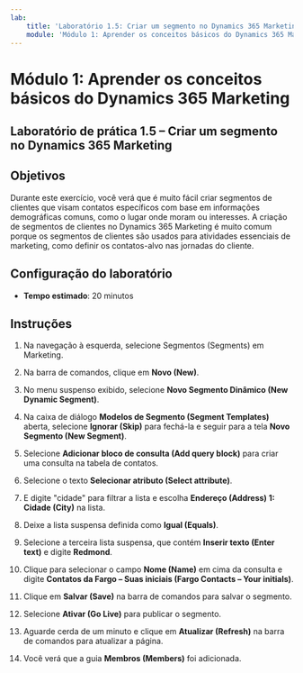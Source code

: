 ```yaml
---
lab:
    title: 'Laboratório 1.5: Criar um segmento no Dynamics 365 Marketing'
    module: 'Módulo 1: Aprender os conceitos básicos do Dynamics 365 Marketing'
---
```


Módulo 1: Aprender os conceitos básicos do Dynamics 365 Marketing
========================

## Laboratório de prática 1.5 – Criar um segmento no Dynamics 365 Marketing

## Objetivos

Durante este exercício, você verá que é muito fácil criar segmentos de clientes que visam contatos específicos com base em informações demográficas comuns, como o lugar onde moram ou interesses. A criação de segmentos de clientes no Dynamics 365 Marketing é muito comum porque os segmentos de clientes são usados para atividades essenciais de marketing, como definir os contatos-alvo nas jornadas do cliente.

## Configuração do laboratório

  - **Tempo estimado**: 20 minutos

## Instruções

1. Na navegação à esquerda, selecione Segmentos (Segments) em Marketing. 

2. Na barra de comandos, clique em **Novo (New)**.

3. No menu suspenso exibido, selecione **Novo Segmento Dinâmico (New Dynamic Segment)**.

4. Na caixa de diálogo **Modelos de Segmento (Segment Templates)** aberta, selecione **Ignorar (Skip)** para fechá-la e seguir para a tela **Novo Segmento (New Segment)**.

5. Selecione **Adicionar bloco de consulta (Add query block)** para criar uma consulta na tabela de contatos. 

6. Selecione o texto **Selecionar atributo (Select attribute)**. 

7. E digite "cidade" para filtrar a lista e escolha **Endereço (Address) 1: Cidade (City)** na lista.

8. Deixe a lista suspensa definida como **Igual (Equals)**. 

9. Selecione a terceira lista suspensa, que contém **Inserir texto (Enter text)** e digite **Redmond**.

10. Clique para selecionar o campo **Nome (Name)** em cima da consulta e digite **Contatos da Fargo – Suas iniciais (Fargo Contacts – Your initials)**.

11. Clique em **Salvar (Save)** na barra de comandos para salvar o segmento.

12. Selecione **Ativar (Go Live)** para publicar o segmento. 

13. Aguarde cerda de um minuto e clique em **Atualizar (Refresh)** na barra de comandos para atualizar a página. 

14. Você verá que a guia **Membros (Members)** foi adicionada. 
